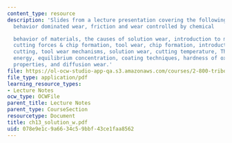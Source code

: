 ```yaml
---
content_type: resource
description: 'Slides from a lecture presentation covering the following topics: Mechanical
  behavior dominated wear, friction and wear controlled by chemical

  behavior of materials, the causes of solution wear, introduction to metal cutting,
  cutting forces & chip formation, tool wear, chip formation, introduction to metal
  cutting, tool wear mechanisms, solution wear, cutting temperature, The Gibbs free
  energy, equilibrium concentration, coating techniques, hardness of oxides, material
  properties, and diffusion wear.'
file: https://ol-ocw-studio-app-qa.s3.amazonaws.com/courses/2-800-tribology-fall-2004/078e9e1c9a6634c59bbf43ce1faa8562_ch13_solution_w.pdf
file_type: application/pdf
learning_resource_types:
- Lecture Notes
ocw_type: OCWFile
parent_title: Lecture Notes
parent_type: CourseSection
resourcetype: Document
title: ch13_solution_w.pdf
uid: 078e9e1c-9a66-34c5-9bbf-43ce1faa8562
---
```

